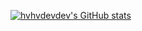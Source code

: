 [![hvhvdevdev's GitHub stats](https://github-readme-stats.vercel.app/api?username=hvhvdevdev&show_icons=true&theme=tokyonight&hide=contribs&bg_color=80,#F00,#0F0,#F0F)]()
